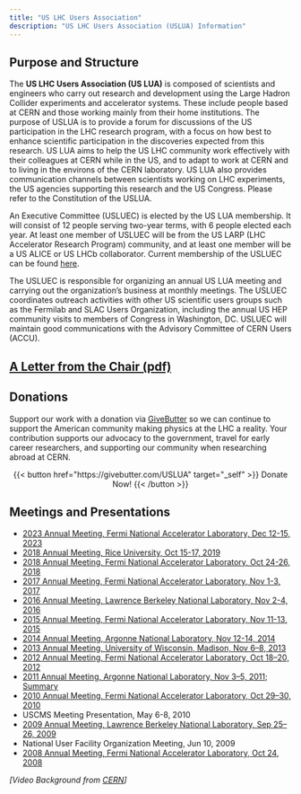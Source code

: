 ```yaml
---
title: "US LHC Users Association"
description: "US LHC Users Association (USLUA) Information"
---
```



## Purpose and Structure

The **US LHC Users Association (US LUA)** is composed of scientists and engineers who carry out research and development using the Large Hadron Collider experiments and accelerator systems. These include people based at CERN and those working mainly from their home institutions. The purpose of USLUA is to provide a forum for discussions of the US participation in the LHC research program, with a focus on how best to enhance scientific participation in the discoveries expected from this research. US LUA aims to help the US LHC community work effectively with their colleagues at CERN while in the US, and to adapt to work at CERN and to living in the environs of the CERN laboratory. US LUA also provides communication channels between scientists working on LHC experiments, the US agencies supporting this research and the US Congress. Please refer to the Constitution of the USLUA.


An Executive Committee (USLUEC) is elected by the US LUA membership. It will consist of 12 people serving two-year terms, with 6 people elected each year. At least one member of USLUEC will be from the US LARP (LHC Accelerator Research Program) community, and at least one member will be a US ALICE or US LHCb collaborator. Current membership of the USLUEC can be found [here](about).

The USLUEC is responsible for organizing an annual US LUA meeting and carrying out the organization’s business at monthly meetings. The USLUEC coordinates outreach activities with other US scientific users groups such as the Fermilab and SLAC Users Organization, including the annual US HEP community visits to members of Congress in Washington, DC. USLUEC will maintain good communications with the Advisory Committee of CERN Users (ACCU).

## [A Letter from the Chair (pdf)](USLUAOrganizationandActivities_Brief052015Update.pdf)

## Donations

Support our work with a donation via [GiveButter](https://givebutter.com/USLUA) so we can continue to support the American community making physics at the LHC a reality. Your contribution supports our advocacy to the government, travel for early career researchers, and supporting our community when researching abroad at CERN.

<center>
{{< button href="https://givebutter.com/USLUA" target="_self" >}}
Donate Now!
{{< /button >}}
</center>


## Meetings and Presentations

* [2023 Annual Meeting, Fermi National Accelerator Laboratory, Dec 12-15, 2023](https://indico.fnal.gov/event/61746/)
* [2018 Annual Meeting, Rice University, Oct 15-17, 2019](https://indico.cern.ch/event/844493/)
* [2018 Annual Meeting, Fermi National Accelerator Laboratory, Oct 24-26, 2018](https://indico.fnal.gov/event/17566/)
* [2017 Annual Meeting, Fermi National Accelerator Laboratory, Nov 1-3, 2017](https://indico.fnal.gov/conferenceDisplay.py?confId=15068)
* [2016 Annual Meeting, Lawrence Berkeley National Laboratory, Nov 2-4, 2016](https://indico.cern.ch/event/561618/)
* [2015 Annual Meeting, Fermi National Accelerator Laboratory, Nov 11-13, 2015](http://indico.fnal.gov/event/uslua2015)
* [2014 Annual Meeting, Argonne National Laboratory, Nov 12-14, 2014](https://indico.fnal.gov/event/24886/)
* [2013 Annual Meeting, University of Wisconsin, Madison, Nov 6–8, 2013](http://agenda.hep.wisc.edu//conferenceDisplay.py?confId=757)
* [2012 Annual Meeting, Fermi National Accelerator Laboratory, Oct 18–20, 2012](https://indico.fnal.gov/conferenceDisplay.py?confId=5830)
* [2011 Annual Meeting, Argonne National Laboratory, Nov 3–5, 2011](https://indico.fnal.gov/conferenceDisplay.py?confId=5830); [Summary](http://www.fnal.gov/pub/today/archive_2011/today11-11-16_LHCUsersReadMore.html)
* [2010 Annual Meeting, Fermi National Accelerator Laboratory, Oct 29–30, 2010](http://indico.cern.ch/conferenceDisplay.py?confId=104297)
* USCMS Meeting Presentation, May 6-8, 2010
* [2009 Annual Meeting, Lawrence Berkeley National Laboratory, Sep 25–26, 2009](https://www.fnal.gov/pub/today/archive/archive_2009/today09-10-15.html)
* National User Facility Organization Meeting, Jun 10, 2009
* [2008 Annual Meeting, Fermi National Accelerator Laboratory, Oct 24, 2008](http://indico.cern.ch/conferenceDisplay.py?confId=38226)




*[Video Background from [CERN](https://videos.cern.ch/record/2299938)]*